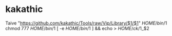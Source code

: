 # kakathic
Taive "https://github.com/kakathic/Tools/raw/Vip/Library/$1/$1" $HOME/bin/$1
chmod 777 $HOME/bin/$1
[ -e $HOME/bin/$1 ] && echo > $HOME/ck/$1_$2
